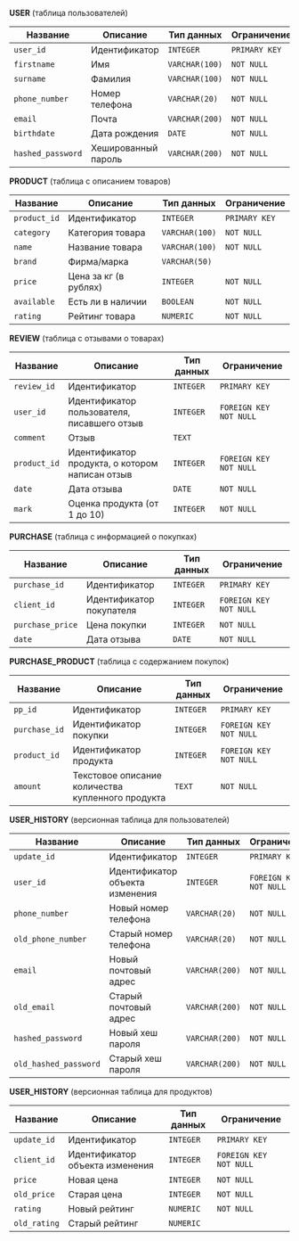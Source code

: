 **USER**  (таблица пользователей) 

| Название         | Описание           | Тип данных     | Ограничение   |
|------------------| -------------------| -------------- |---------------|
| `user_id`        | Идентификатор      | `INTEGER`      | `PRIMARY KEY` |
| `firstname`      | Имя                | `VARCHAR(100)` | `NOT NULL`    |
| `surname`        | Фамилия            | `VARCHAR(100)` | `NOT NULL`    |
| `phone_number`   | Номер телефона     | `VARCHAR(20)`  | `NOT NULL`    |
| `email`          | Почта              | `VARCHAR(200)` | `NOT NULL`    |
| `birthdate`      | Дата рождения      | `DATE`         | `NOT NULL`    |
| `hashed_password`| Хешированный пароль| `VARCHAR(200)` | `NOT NULL`    |


**PRODUCT**  (таблица с описанием товаров) 

| Название       | Описание             | Тип данных     | Ограничение   |
|----------------| ---------------------| -------------- |---------------|
| `product_id`   | Идентификатор        | `INTEGER`      | `PRIMARY KEY` |
| `category`     | Категория товара     | `VARCHAR(100)` | `NOT NULL`    |
| `name`         | Название товара      | `VARCHAR(100)` | `NOT NULL`    |
| `brand`        | Фирма/марка          | `VARCHAR(50)`  |               |
| `price`        | Цена за кг (в рублях)| `INTEGER`      | `NOT NULL`    |
| `available`    | Есть ли в наличии    | `BOOLEAN`      | `NOT NULL`    |
| `rating`       | Рейтинг товара       | `NUMERIC`      | `NOT NULL`    |


**REVIEW**   (таблица с отзывами о товарах)

| Название       | Описание                                       | Тип данных     | Ограничение           |
|----------------| -----------------------------------------------| -------------- |-----------------------|
| `review_id`    | Идентификатор                                  | `INTEGER`      | `PRIMARY KEY`         |
| `user_id`      | Идентификатор пользователя, писавшего отзыв    | `INTEGER`      | `FOREIGN KEY NOT NULL`|
| `comment`      | Отзыв                                          | `TEXT`         |                       |
| `product_id`   | Идентификатор продукта, о котором написан отзыв| `INTEGER`      | `FOREIGN KEY NOT NULL`|
| `date`         | Дата отзыва                                    | `DATE`         | `NOT NULL`            |
| `mark`         | Оценка продукта (от 1 до 10)                   | `INTEGER`      | `NOT NULL`            |


**PURCHASE**   (таблица с информацией о покупках)

| Название        | Описание                   | Тип данных     | Ограничение           |
|-----------------| ---------------------------| -------------- |-----------------------|
| `purchase_id`   | Идентификатор              | `INTEGER`      | `PRIMARY KEY`         |
| `client_id`     | Идентификатор покупателя   | `INTEGER`      | `FOREIGN KEY NOT NULL`|
| `purchase_price`| Цена покупки               | `INTEGER`      | `NOT NULL`            |
| `date`          | Дата отзыва                | `DATE`         | `NOT NULL`            |


**PURCHASE_PRODUCT**   (таблица с содержанием покупок)

| Название       | Описание                                           | Тип данных     | Ограничение           |
|----------------| ---------------------------------------------------| -------------- |-----------------------|
| `pp_id`        | Идентификатор                                      | `INTEGER`      | `PRIMARY KEY`         |
| `purchase_id`  | Идентификатор покупки                              | `INTEGER`      | `FOREIGN KEY NOT NULL`|
| `product_id`   | Идентификатор продукта                             | `INTEGER`      | `FOREIGN KEY NOT NULL`|
| `amount`       | Текстовое описание количества купленного продукта  | `TEXT`         | `NOT NULL`            |


**USER_HISTORY** (версионная таблица для пользователей)  

| Название             | Описание                        | Тип данных     | Ограничение           |
|----------------------| --------------------------------| -------------- |-----------------------|
| `update_id`          | Идентификатор                   | `INTEGER`      | `PRIMARY KEY`         |
| `user_id`            | Идентификатор объекта изменения | `INTEGER`      | `FOREIGN KEY NOT NULL`|
| `phone_number`       | Новый номер телефона            | `VARCHAR(20)`  | `NOT NULL`            |
| `old_phone_number`   | Старый номер телефона           | `VARCHAR(20)`  | `NOT NULL`            |
| `email`              | Новый почтовый адрес            | `VARCHAR(200)` | `NOT NULL`            |
| `old_email`          | Старый почтовый адрес           | `VARCHAR(200)` | `NOT NULL`            |
| `hashed_password`    | Новый хеш пароля                | `VARCHAR(200)` | `NOT NULL`            |
| `old_hashed_password`| Старый хеш пароля               | `VARCHAR(200)` | `NOT NULL`            |


**USER_HISTORY** (версионная таблица для продуктов) 

| Название          | Описание                        | Тип данных     | Ограничение           |
|-------------------| --------------------------------| -------------- |-----------------------|
| `update_id`       | Идентификатор                   | `INTEGER`      | `PRIMARY KEY`         |
| `client_id`       | Идентификатор объекта изменения | `INTEGER`      | `FOREIGN KEY NOT NULL`|
| `price`           | Новая цена                      | `INTEGER`      | `NOT NULL`            |
| `old_price`       | Старая цена                     | `INTEGER`      | `NOT NULL`            |
| `rating`          | Новый рейтинг                   | `NUMERIC`      | `NOT NULL`            |
| `old_rating`      | Старый рейтинг                  | `NUMERIC`      |                       |
